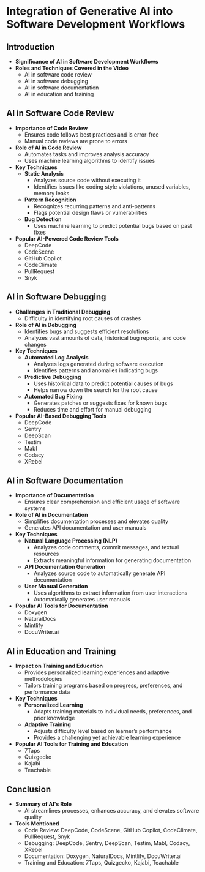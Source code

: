 
# Integration of Generative AI into Software Development Workflows

## Introduction
- **Significance of AI in Software Development Workflows**
- **Roles and Techniques Covered in the Video**
  - AI in software code review
  - AI in software debugging
  - AI in software documentation
  - AI in education and training

## AI in Software Code Review
- **Importance of Code Review**
  - Ensures code follows best practices and is error-free
  - Manual code reviews are prone to errors
- **Role of AI in Code Review**
  - Automates tasks and improves analysis accuracy
  - Uses machine learning algorithms to identify issues
- **Key Techniques**
  - **Static Analysis**
    - Analyzes source code without executing it
    - Identifies issues like coding style violations, unused variables, memory leaks
  - **Pattern Recognition**
    - Recognizes recurring patterns and anti-patterns
    - Flags potential design flaws or vulnerabilities
  - **Bug Detection**
    - Uses machine learning to predict potential bugs based on past fixes
- **Popular AI-Powered Code Review Tools**
  - DeepCode
  - CodeScene
  - GitHub Copilot
  - CodeClimate
  - PullRequest
  - Snyk

## AI in Software Debugging
- **Challenges in Traditional Debugging**
  - Difficulty in identifying root causes of crashes
- **Role of AI in Debugging**
  - Identifies bugs and suggests efficient resolutions
  - Analyzes vast amounts of data, historical bug reports, and code changes
- **Key Techniques**
  - **Automated Log Analysis**
    - Analyzes logs generated during software execution
    - Identifies patterns and anomalies indicating bugs
  - **Predictive Debugging**
    - Uses historical data to predict potential causes of bugs
    - Helps narrow down the search for the root cause
  - **Automated Bug Fixing**
    - Generates patches or suggests fixes for known bugs
    - Reduces time and effort for manual debugging
- **Popular AI-Based Debugging Tools**
  - DeepCode
  - Sentry
  - DeepScan
  - Testim
  - Mabl
  - Codacy
  - XRebel

## AI in Software Documentation
- **Importance of Documentation**
  - Ensures clear comprehension and efficient usage of software systems
- **Role of AI in Documentation**
  - Simplifies documentation processes and elevates quality
  - Generates API documentation and user manuals
- **Key Techniques**
  - **Natural Language Processing (NLP)**
    - Analyzes code comments, commit messages, and textual resources
    - Extracts meaningful information for generating documentation
  - **API Documentation Generation**
    - Analyzes source code to automatically generate API documentation
  - **User Manual Generation**
    - Uses algorithms to extract information from user interactions
    - Automatically generates user manuals
- **Popular AI Tools for Documentation**
  - Doxygen
  - NaturalDocs
  - Mintlify
  - DocuWriter.ai

## AI in Education and Training
- **Impact on Training and Education**
  - Provides personalized learning experiences and adaptive methodologies
  - Tailors training programs based on progress, preferences, and performance data
- **Key Techniques**
  - **Personalized Learning**
    - Adapts training materials to individual needs, preferences, and prior knowledge
  - **Adaptive Training**
    - Adjusts difficulty level based on learner’s performance
    - Provides a challenging yet achievable learning experience
- **Popular AI Tools for Training and Education**
  - 7Taps
  - Quizgecko
  - Kajabi
  - Teachable

## Conclusion
- **Summary of AI's Role**
  - AI streamlines processes, enhances accuracy, and elevates software quality
- **Tools Mentioned**
  - Code Review: DeepCode, CodeScene, GitHub Copilot, CodeClimate, PullRequest, Snyk
  - Debugging: DeepCode, Sentry, DeepScan, Testim, Mabl, Codacy, XRebel
  - Documentation: Doxygen, NaturalDocs, Mintlify, DocuWriter.ai
  - Training and Education: 7Taps, Quizgecko, Kajabi, Teachable
